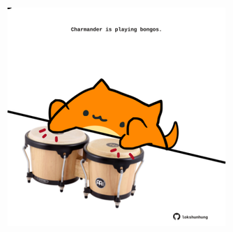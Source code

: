 <!-- built at 14/04/2023, 22:01:02 UTC -->
<p align="center">
  <img width="500" height="500" src="./ReadmeImage.svg">
</p>
